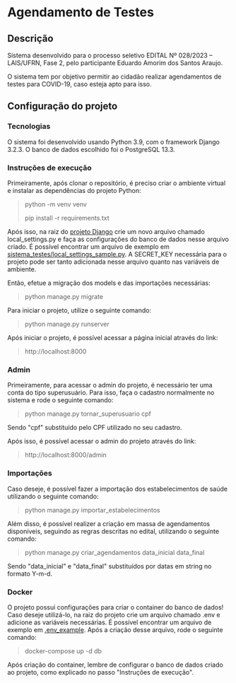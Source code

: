# Agendamento de Testes

## Descrição
Sistema desenvolvido para o processo seletivo EDITAL Nº 028/2023 – LAIS/UFRN, Fase 2, pelo participante Eduardo Amorim dos Santos Araujo.

O sistema tem por objetivo permitir ao cidadão realizar agendamentos de testes para COVID-19, caso esteja apto para isso.

## Configuração do projeto

### Tecnologias

O sistema foi desenvolvido usando Python 3.9, com o framework Django 3.2.3. O banco de dados escolhido foi o PostgreSQL 13.3.

### Instruções de execução

Primeiramente, após clonar o repositório, é preciso criar o ambiente virtual e instalar as dependências do projeto Python:
> python -m venv venv
> 
> pip install -r requirements.txt

Após isso, na raiz do [projeto Django](sistema_testes) crie um novo arquivo chamado local_settings.py e faça as configurações do banco de dados nesse arquivo criado. É possível encontrar um arquivo de exemplo em [sistema_testes/local_settings_sample.py](sistema_testes/local_settings_sample.py). A SECRET_KEY necessária para o projeto pode ser tanto adicionada nesse arquivo quanto nas variáveis de ambiente.

Então, efetue a migração dos models e das importações necessárias:
> python manage.py migrate

Para iniciar o projeto, utilize o seguinte comando:
> python manage.py runserver

Após iniciar o projeto, é possível acessar a página inicial através do link:
> http://localhost:8000

### Admin 

Primeiramente, para acessar o admin do projeto, é necessário ter uma conta do tipo superusuário. Para isso, faça o cadastro normalmente no sistema e rode o seguinte comando:
> python manage.py tornar_superusuario cpf

Sendo "cpf" substituído pelo CPF utilizado no seu cadastro.

Após isso, é possível acessar o admin do projeto através do link:
> http://localhost:8000/admin

### Importações

Caso deseje, é possível fazer a importação dos estabelecimentos de saúde utilizando o seguinte comando:
> python manage.py importar_estabelecimentos

Além disso, é possível realizer a criação em massa de agendamentos disponíveis, seguindo as regras descritas no edital, utilizando o seguinte comando:
> python manage.py criar_agendamentos data_inicial data_final

Sendo "data_inicial" e "data_final" substituídos por datas em string no formato Y-m-d.

### Docker

O projeto possui configurações para criar o container do banco de dados! Caso deseje utilizá-lo, na raiz do projeto crie um arquivo chamado .env e adicione as variáveis necessárias. É possível encontrar um arquivo de exemplo em [.env_example](.env_example). Após a criação desse arquivo, rode o seguinte comando:
> docker-compose up -d db

Após criação do container, lembre de configurar o banco de dados criado ao projeto, como explicado no passo "Instruções de execução".
